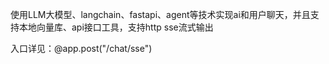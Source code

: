 使用LLM大模型、langchain、fastapi、agent等技术实现ai和用户聊天，并且支持本地向量库、api接口工具，支持http sse流式输出

入口详见：@app.post("/chat/sse")
